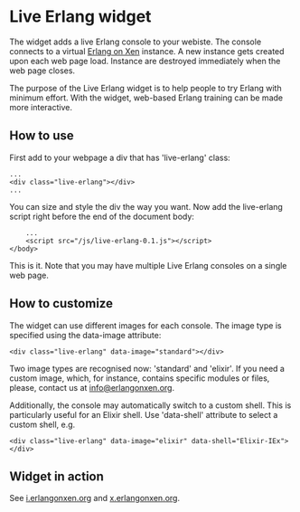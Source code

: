 # Live Erlang widget

The widget adds a live Erlang console to your webiste. The console connects
to a virtual [Erlang on Xen](http://erlangonxen.org) instance. A new instance
gets created upon each web page load. Instance are destroyed immediately when
the web page closes.

The purpose of the Live Erlang widget is to help people to try Erlang with
minimum effort. With the widget, web-based Erlang training can be made more
interactive.

## How to use

First add to your webpage a div that has 'live-erlang' class:

	...
	<div class="live-erlang"></div>
	...

You can size and style the div the way you want. Now add the live-erlang
script right before the end of the document body:

		...
		<script src="/js/live-erlang-0.1.js"></script>
	</body>

This is it. Note that you may have multiple Live Erlang consoles on a single
web page.

## How to customize

The widget can use different images for each console. The image type is specified
using the data-image attribute:

	<div class="live-erlang" data-image="standard"></div>

Two image types are recognised now: 'standard' and 'elixir'. If you need a custom image,
which, for instance, contains specific modules or files, please, contact us at
info@erlangonxen.org.

Additionally, the console may automatically switch to a custom shell. This
is particularly useful for an Elixir shell. Use 'data-shell' attribute to select
a custom shell, e.g.

	<div class="live-erlang" data-image="elixir" data-shell="Elixir-IEx"></div>

## Widget in action

See [i.erlangonxen.org](http://i.erlangonxen.org) and [x.erlangonxen.org](http://x.erlangonxen.org).
